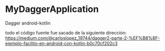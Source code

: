 # MyDaggerApplication
 Dagger android-kotlin

todo el código fuente fue sacado de la siguiente dirección: https://medium.com/@carloslopez_19744/dagger2-parte-2-%EF%B8%8F-ejemplo-facilito-en-android-con-kotlin-b0c70cf202c3
